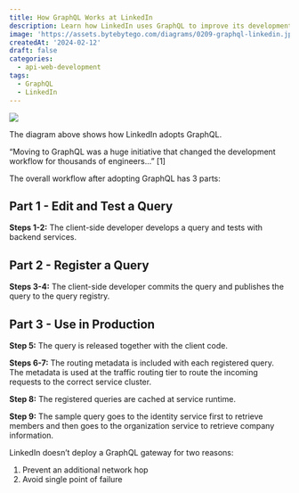 ```yaml
---
title: How GraphQL Works at LinkedIn
description: Learn how LinkedIn uses GraphQL to improve its development workflow.
image: 'https://assets.bytebytego.com/diagrams/0209-graphql-linkedin.jpeg'
createdAt: '2024-02-12'
draft: false
categories:
  - api-web-development
tags:
  - GraphQL
  - LinkedIn
---
```


![](https://assets.bytebytego.com/diagrams/0209-graphql-linkedin.jpeg)

The diagram above shows how LinkedIn adopts GraphQL.

“Moving to GraphQL was a huge initiative that changed the development workflow for thousands of engineers...” \[1\]

The overall workflow after adopting GraphQL has 3 parts:

## Part 1 - Edit and Test a Query

**Steps 1-2:** The client-side developer develops a query and tests with backend services.

## Part 2 - Register a Query

**Steps 3-4:** The client-side developer commits the query and publishes the query to the query registry.

## Part 3 - Use in Production

**Step 5:** The query is released together with the client code.

**Steps 6-7:** The routing metadata is included with each registered query. The metadata is used at the traffic routing tier to route the incoming requests to the correct service cluster.

**Step 8:** The registered queries are cached at service runtime.

**Step 9:** The sample query goes to the identity service first to retrieve members and then goes to the organization service to retrieve company information.

LinkedIn doesn’t deploy a GraphQL gateway for two reasons:

1.  Prevent an additional network hop
2.  Avoid single point of failure
